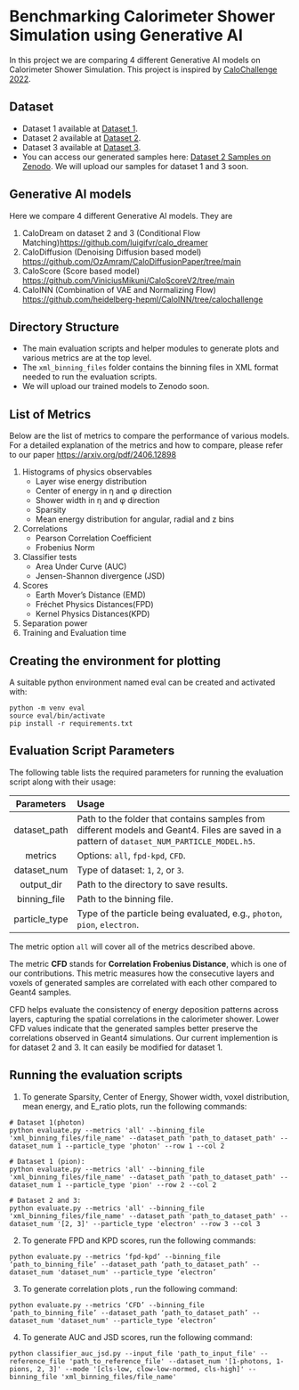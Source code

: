 # Benchmarking Calorimeter Shower Simulation using Generative AI

In this project we are comparing 4 different Generative AI models on Calorimeter Shower Simulation. This project is inspired by [CaloChallenge 2022](https://calochallenge.github.io/homepage/).

## Dataset

- Dataset 1 available at [Dataset 1](https://zenodo.org/records/8099322).
- Dataset 2 available at [Dataset 2](https://zenodo.org/records/6366271).
- Dataset 3 available at [Dataset 3](https://zenodo.org/records/6366324).
- You can access our generated samples here: [Dataset 2 Samples on Zenodo](https://zenodo.org/records/14883798).
We will upload our samples for dataset 1 and 3 soon. 

## Generative AI models

Here we compare 4 different Generative AI models.
They are 
1. CaloDream on dataset 2 and 3 (Conditional Flow Matching)https://github.com/luigifvr/calo_dreamer
2. CaloDiffusion (Denoising Diffusion based model) https://github.com/OzAmram/CaloDiffusionPaper/tree/main
3. CaloScore (Score based model) https://github.com/ViniciusMikuni/CaloScoreV2/tree/main
4. CaloINN (Combination of VAE and Normalizing Flow) https://github.com/heidelberg-hepml/CaloINN/tree/calochallenge

## Directory Structure

- The main evaluation scripts and helper modules to generate plots and various metrics are at the top level.
- The `xml_binning_files` folder contains the binning files in XML format needed to run the evaluation scripts.
- We will upload our trained models to Zenodo soon.
  
## List of Metrics
Below are the list of metrics to compare the performance of various models. For a detailed explanation of the metrics and how to compare, please 
refer to our paper https://arxiv.org/pdf/2406.12898

1. Histograms of physics observables
   - Layer wise energy distribution
   - Center of energy in η and φ direction
   - Shower width in η and φ direction
   - Sparsity
   - Mean energy distribution for angular, radial and z bins
3. Correlations
   - Pearson Correlation Coefficient
   - Frobenius Norm
5. Classifier tests
   - Area Under Curve (AUC)
   - Jensen-Shannon divergence (JSD)
7. Scores
   - Earth Mover’s Distance (EMD)
   - Fréchet Physics Distances(FPD)
   - Kernel Physics Distances(KPD)
9. Separation power
10. Training and Evaluation time
    
## Creating the environment for plotting
A suitable python environment named eval can be created and activated with:
```
python -m venv eval
source eval/bin/activate
pip install -r requirements.txt
```
## Evaluation Script Parameters
The following table lists the required parameters for running the evaluation script along with their usage:

| Parameters    | Usage |
|:------------:|:------|
| dataset_path | Path to the folder that contains samples from different models and Geant4. Files are saved in a pattern of `dataset_NUM_PARTICLE_MODEL.h5`. |
| metrics      | Options: `all`, `fpd-kpd`, `CFD`. |
| dataset_num  | Type of dataset: `1`, `2`, or `3`. |
| output_dir   | Path to the directory to save results. |
| binning_file | Path to the binning file. |
| particle_type | Type of the particle being evaluated, e.g., `photon`, `pion`, `electron`. |

The metric option `all` will cover all of the metrics described above.

The metric **CFD** stands for **Correlation Frobenius Distance**, which is one of our contributions. This metric measures how the consecutive layers and voxels of generated samples are correlated with each other compared to Geant4 samples.

CFD helps evaluate the consistency of energy deposition patterns across layers, capturing the spatial correlations in the calorimeter shower. Lower CFD values indicate that the generated samples better preserve the correlations observed in Geant4 simulations. Our current implemention is for dataset 2 and 3. It can easily be modified for dataset 1.

## Running the evaluation scripts

1. To generate Sparsity, Center of Energy, Shower width, voxel distribution, mean energy, and E_ratio plots, run the following commands:

```
# Dataset 1(photon)
python evaluate.py --metrics 'all' --binning_file 'xml_binning_files/file_name' --dataset_path 'path_to_dataset_path' --dataset_num 1 --particle_type 'photon' --row 1 --col 2

# Dataset 1 (pion):
python evaluate.py --metrics 'all' --binning_file 'xml_binning_files/file_name' --dataset_path 'path_to_dataset_path' --dataset_num 1 --particle_type 'pion' --row 2 --col 2

# Dataset 2 and 3:
python evaluate.py --metrics 'all' --binning_file 'xml_binning_files/file_name' --dataset_path 'path_to_dataset_path' --dataset_num '[2, 3]' --particle_type 'electron' --row 3 --col 3
```
2. To generate FPD and KPD scores, run the following commands:
```
python evaluate.py --metrics ‘fpd-kpd’ --binning_file ‘path_to_binning_file’ --dataset_path ‘path_to_dataset_path’ --dataset_num 'dataset_num' --particle_type ‘electron’ 
```

3. To generate correlation plots , run the following command:
```
python evaluate.py --metrics ‘CFD’ --binning_file ‘path_to_binning_file’ --dataset_path ‘path_to_dataset_path’ --dataset_num 'dataset_num' --particle_type ‘electron’ 
```

4. To generate AUC and JSD scores, run the following command:
```
python classifier_auc_jsd.py --input_file 'path_to_input_file' --reference_file 'path_to_reference_file' --dataset_num '[1-photons, 1-pions, 2, 3]' --mode '[cls-low, clow-low-normed, cls-high]' --binning_file 'xml_binning_files/file_name'
```
